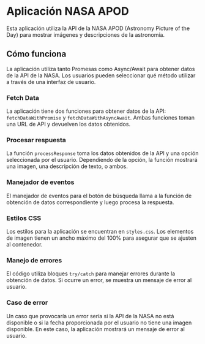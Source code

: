 # Aplicación NASA APOD

Esta aplicación utiliza la API de la NASA APOD (Astronomy Picture of the Day) para mostrar imágenes y descripciones de la astronomía.

## Cómo funciona

La aplicación utiliza tanto Promesas como Async/Await para obtener datos de la API de la NASA. Los usuarios pueden seleccionar qué método utilizar a través de una interfaz de usuario.

### Fetch Data

La aplicación tiene dos funciones para obtener datos de la API: `fetchDataWithPromise` y `fetchDataWithAsyncAwait`. Ambas funciones toman una URL de API y devuelven los datos obtenidos.

### Procesar respuesta

La función `processResponse` toma los datos obtenidos de la API y una opción seleccionada por el usuario. Dependiendo de la opción, la función mostrará una imagen, una descripción de texto, o ambos.

### Manejador de eventos

El manejador de eventos para el botón de búsqueda llama a la función de obtención de datos correspondiente y luego procesa la respuesta.

### Estilos CSS

Los estilos para la aplicación se encuentran en `styles.css`. Los elementos de imagen tienen un ancho máximo del 100% para asegurar que se ajusten al contenedor.

### Manejo de errores

El código utiliza bloques `try/catch` para manejar errores durante la obtención de datos. Si ocurre un error, se muestra un mensaje de error al usuario.

### Caso de error

Un caso que provocaría un error sería si la API de la NASA no está disponible o si la fecha proporcionada por el usuario no tiene una imagen disponible. En este caso, la aplicación mostrará un mensaje de error al usuario.
